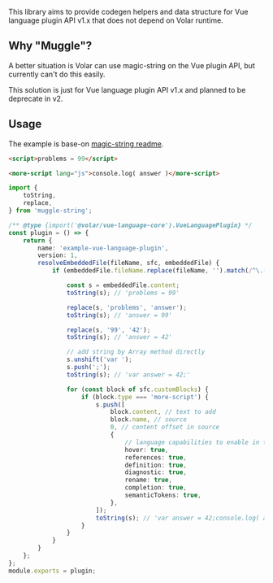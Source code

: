This library aims to provide codegen helpers and data structure for Vue language plugin API v1.x that does not depend on Volar runtime.

## Why "Muggle"?

A better situation is Volar can use magic-string on the Vue plugin API, but currently can't do this easily.

This solution is just for Vue language plugin API v1.x and planned to be deprecate in v2.

## Usage

The example is base-on [magic-string readme](https://github.com/rich-harris/magic-string#usage).

```html
<script>problems = 99</script>

<more-script lang="js">console.log( answer )</more-script>
```

```ts
import {
	toString,
	replace,
} from 'muggle-string';

/** @type {import('@volar/vue-language-core').VueLanguagePlugin} */
const plugin = () => {
	return {
		name: 'example-vue-language-plugin',
		version: 1,
		resolveEmbeddedFile(fileName, sfc, embeddedFile) {
			if (embeddedFile.fileName.replace(fileName, '').match(/^\.(js|ts|jsx|tsx)$/)) {

				const s = embeddedFile.content;
				toString(s); // 'problems = 99'

				replace(s, 'problems', 'answer');
				toString(s); // 'answer = 99'

				replace(s, '99', '42');
				toString(s); // 'answer = 42'

				// add string by Array method directly
				s.unshift('var ');
				s.push(';');
				toString(s); // 'var answer = 42;'

				for (const block of sfc.customBlocks) {
					if (block.type === 'more-script') {
						s.push([
							block.content, // text to add
							block.name, // source
							0, // content offset in source
							{
								// language capabilities to enable in this segment
								hover: true,
								references: true,
								definition: true,
								diagnostic: true,
								rename: true,
								completion: true,
								semanticTokens: true,
							},
						]);
						toString(s); // 'var answer = 42;console.log( answer )'
					}
				}
			}
		}
	};
};
module.exports = plugin;
```
